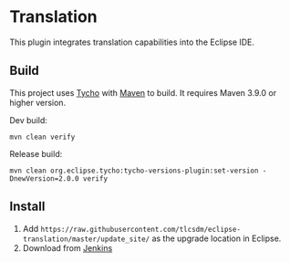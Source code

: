 # Translation

This plugin integrates translation capabilities into the Eclipse IDE.

## Build

This project uses [Tycho](https://github.com/eclipse-tycho/tycho) with [Maven](https://maven.apache.org/) to build. It requires Maven 3.9.0 or higher version.

Dev build:

```
mvn clean verify
```

Release build:

```
mvn clean org.eclipse.tycho:tycho-versions-plugin:set-version -DnewVersion=2.0.0 verify
```

## Install

1. Add `https://raw.githubusercontent.com/tlcsdm/eclipse-translation/master/update_site/` as the upgrade location in Eclipse.
2. Download from [Jenkins](https://jenkins.tlcsdm.com/job/eclipse-plugin/job/eclipse-translation)

